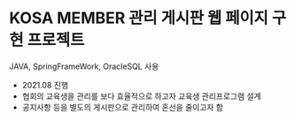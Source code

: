 # KOSA MEMBER 관리 게시판 웹 페이지 구현 프로젝트
JAVA, SpringFrameWork, OracleSQL 사용
- 2021.08 진행
- 협회의 교육생을 관리를 보다 효율적으로 하고자 교육생 관리프로그램 설계
- 공지사항 등을 별도의 게시판으로 관리하여 혼선을 줄이고자 함


